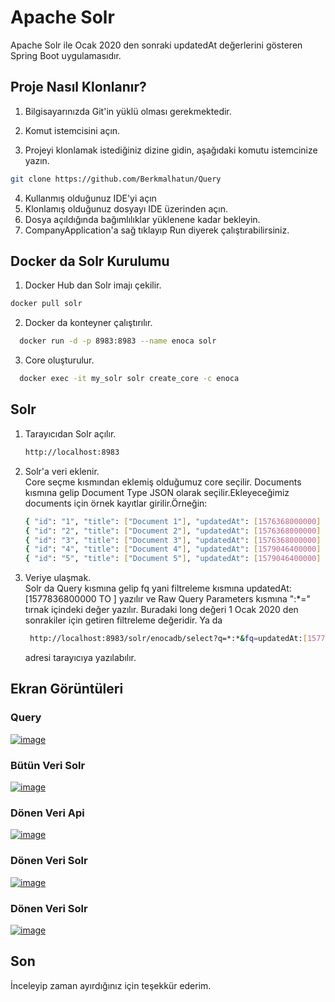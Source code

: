 
# Apache Solr

Apache Solr ile Ocak 2020 den sonraki updatedAt değerlerini gösteren Spring Boot uygulamasıdır.

 ## Proje Nasıl Klonlanır?

1. Bilgisayarınızda Git'in yüklü olması gerekmektedir.

2. Komut istemcisini açın.

3. Projeyi klonlamak istediğiniz dizine gidin, aşağıdaki komutu istemcinize yazın.


```bash 
git clone https://github.com/Berkmalhatun/Query
```
4. Kullanmış olduğunuz IDE'yi açın  
5. Klonlamış olduğunuz dosyayı IDE üzerinden açın.
6. Dosya açıldığında bağımlılıklar yüklenene kadar bekleyin.
7. CompanyApplication'a sağ tıklayıp Run diyerek çalıştırabilirsiniz.
## Docker da Solr Kurulumu

1. Docker Hub dan Solr imajı çekilir. 
  ```bash 
  docker pull solr
 ```
2. Docker da konteyner çalıştırılır.
```bash 
  docker run -d -p 8983:8983 --name enoca solr
 ```
3. Core oluşturulur.
```bash 
  docker exec -it my_solr solr create_core -c enoca
   ```
## Solr
1. Tarayıcıdan Solr açılır.         
    ```bash 
    http://localhost:8983
      ```
2. Solr'a veri eklenir.     
    Core seçme kısmından eklemiş olduğumuz core seçilir. Documents kısmına gelip Document Type JSON olarak seçilir.Ekleyeceğimiz documents için örnek kayıtlar girilir.Örneğin:   
    ```bash 
   { "id": "1", "title": ["Document 1"], "updatedAt": [1576368000000] },
   { "id": "2", "title": ["Document 2"], "updatedAt": [1576368000000] },
   { "id": "3", "title": ["Document 3"], "updatedAt": [1576368000000] },
   { "id": "4", "title": ["Document 4"], "updatedAt": [1579046400000] },
   { "id": "5", "title": ["Document 5"], "updatedAt": [1579046400000] }
      ```
3. Veriye ulaşmak.  
    Solr da Query kısmına gelip fq yani filtreleme kısmına updatedAt:[1577836800000 TO ] yazılır ve Raw Query Parameters kısmına ":*=" tırnak içindeki değer yazılır. Buradaki long değeri 1 Ocak 2020 den sonrakiler için getiren filtreleme değeridir. Ya da 
   ```bash 
    http://localhost:8983/solr/enocadb/select?q=*:*&fq=updatedAt:[1577836800000%20TO%20*]&rows=10 
   ```
    adresi tarayıcıya yazılabılır.

## Ekran Görüntüleri
### Query 
[![image](https://i.hizliresim.com/rt1o035.png)](https://hizliresim.com/rt1o035)
### Bütün Veri Solr 
[![image](https://i.hizliresim.com/f8sac97.PNG)](https://hizliresim.com/f8sac97)
### Dönen Veri Api
[![image](https://i.hizliresim.com/ketje6u.png)](https://hizliresim.com/ketje6u)
### Dönen Veri Solr
[![image](https://i.hizliresim.com/pix18zq.PNG)](https://hizliresim.com/pix18zq)
### Dönen Veri Solr
[![image](https://i.hizliresim.com/7kwcm8o.PNG)](https://hizliresim.com/7kwcm8o)


## Son
İnceleyip zaman ayırdığınız için teşekkür ederim.
